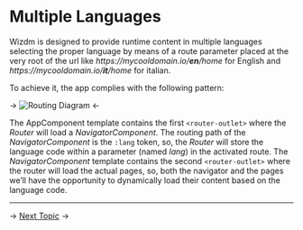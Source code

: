 <!-- toc: reference.json -->

# Multiple Languages
Wizdm is designed to provide runtime content in multiple languages selecting the proper language by means of a route parameter placed at the very root of the url like *https\://mycooldomain.io/**en**/home* for English and *https\://mycooldomain.io/**it**/home* for italian. 

To achieve it, the app complies with the following pattern:

->
![Routing Diagram](assets/docs/images/routing-diagram.png#80)
<-

The AppComponent template contains the first `<router-outlet>` where the *Router* will load a *NavigatorComponent*. 
The routing path of the *NavigatorComponent* is the `:lang` token, so, the *Router* will store the language code within a parameter (named *lang*) in the activated route. 
The *NavigatorComponent* template contains the second `<router-outlet>` where the router will load the actual pages, so, both the navigator and the pages we’ll have the opportunity to dynamically load their content based on the language code. 

---
->
[Next Topic](docs/toc?go=next) 
->
